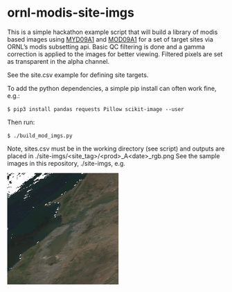 # ornl-modis-site-imgs

This is a simple hackathon example script that will build a library of modis
based images using [MYD09A1](https://lpdaac.usgs.gov/products/myd09a1v006/) and
[MOD09A1](https://lpdaac.usgs.gov/products/mod09a1v006/) for a set of target sites via
ORNL’s modis subsetting api. Basic QC filtering is done and a gamma correction
is applied to the images for better viewing. Filtered pixels are set as transparent
in the alpha channel.

See the site.csv example for defining site targets.

To add the python dependencies, a simple pip install can often work fine, e.g.:

```
$ pip3 install pandas requests Pillow scikit-image --user
```


Then run:

```
$ ./build_mod_imgs.py
```

Note, sites.csv must be in the working directory (see script) and outputs are
placed in ./site-imgs/\<site_tag\>/\<prod\>_A\<date\>_rgb.png
See the sample images in this repository, ./site-imgs, e.g.

![MYD09A1_A2020161_rgb.png](site-imgs/san_fran/MYD09A1_A2020161_rgb.png)

